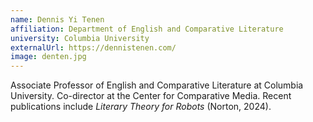 ```yaml
---
name: Dennis Yi Tenen
affiliation: Department of English and Comparative Literature
university: Columbia University
externalUrl: https://dennistenen.com/
image: denten.jpg
---
```


Associate Professor of English and Comparative Literature at Columbia University. Co-director at the Center for Comparative Media. Recent publications include *Literary Theory for Robots* (Norton, 2024).
